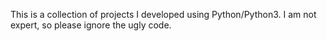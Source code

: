 This is a collection of projects I developed using Python/Python3. I am not expert, so please ignore the ugly code.
